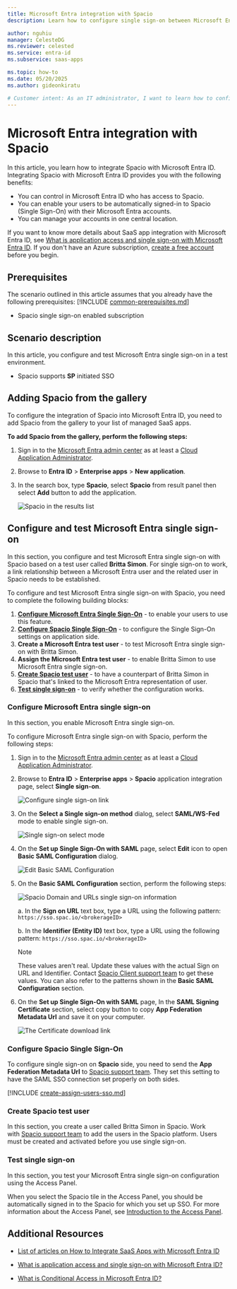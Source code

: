 ```yaml
---
title: Microsoft Entra integration with Spacio
description: Learn how to configure single sign-on between Microsoft Entra ID and Spacio.

author: nguhiu
manager: CelesteDG
ms.reviewer: celested
ms.service: entra-id
ms.subservice: saas-apps

ms.topic: how-to
ms.date: 05/20/2025
ms.author: gideonkiratu

# Customer intent: As an IT administrator, I want to learn how to configure single sign-on between Microsoft Entra ID and Spacio so that I can control who has access to Spacio, enable automatic sign-in with Microsoft Entra accounts, and manage my accounts in one central location.
---
```

# Microsoft Entra integration with Spacio

In this article,  you learn how to integrate Spacio with Microsoft Entra ID.
Integrating Spacio with Microsoft Entra ID provides you with the following benefits:

* You can control in Microsoft Entra ID who has access to Spacio.
* You can enable your users to be automatically signed-in to Spacio (Single Sign-On) with their Microsoft Entra accounts.
* You can manage your accounts in one central location.

If you want to know more details about SaaS app integration with Microsoft Entra ID, see [What is application access and single sign-on with Microsoft Entra ID](~/identity/enterprise-apps/what-is-single-sign-on.md).
If you don't have an Azure subscription, [create a free account](https://azure.microsoft.com/free/) before you begin.

## Prerequisites
The scenario outlined in this article assumes that you already have the following prerequisites:
[!INCLUDE [common-prerequisites.md](~/identity/saas-apps/includes/common-prerequisites.md)]
* Spacio single sign-on enabled subscription

## Scenario description

In this article,  you configure and test Microsoft Entra single sign-on in a test environment.

* Spacio supports **SP** initiated SSO

## Adding Spacio from the gallery

To configure the integration of Spacio into Microsoft Entra ID, you need to add Spacio from the gallery to your list of managed SaaS apps.

**To add Spacio from the gallery, perform the following steps:**

1. Sign in to the [Microsoft Entra admin center](https://entra.microsoft.com) as at least a [Cloud Application Administrator](~/identity/role-based-access-control/permissions-reference.md#cloud-application-administrator).
1. Browse to **Entra ID** > **Enterprise apps** > **New application**.
1. In the search box, type **Spacio**, select **Spacio** from result panel then select **Add** button to add the application.

	 ![Spacio in the results list](common/search-new-app.png)

<a name='configure-and-test-azure-ad-single-sign-on'></a>

## Configure and test Microsoft Entra single sign-on

In this section, you configure and test Microsoft Entra single sign-on with Spacio based on a test user called **Britta Simon**.
For single sign-on to work, a link relationship between a Microsoft Entra user and the related user in Spacio needs to be established.

To configure and test Microsoft Entra single sign-on with Spacio, you need to complete the following building blocks:

1. **[Configure Microsoft Entra Single Sign-On](#configure-azure-ad-single-sign-on)** - to enable your users to use this feature.
2. **[Configure Spacio Single Sign-On](#configure-spacio-single-sign-on)** - to configure the Single Sign-On settings on application side.
3. **Create a Microsoft Entra test user** - to test Microsoft Entra single sign-on with Britta Simon.
4. **Assign the Microsoft Entra test user** - to enable Britta Simon to use Microsoft Entra single sign-on.
5. **[Create Spacio test user](#create-spacio-test-user)** - to have a counterpart of Britta Simon in Spacio that's linked to the Microsoft Entra representation of user.
6. **[Test single sign-on](#test-single-sign-on)** - to verify whether the configuration works.

<a name='configure-azure-ad-single-sign-on'></a>

### Configure Microsoft Entra single sign-on

In this section, you enable Microsoft Entra single sign-on.

To configure Microsoft Entra single sign-on with Spacio, perform the following steps:

1. Sign in to the [Microsoft Entra admin center](https://entra.microsoft.com) as at least a [Cloud Application Administrator](~/identity/role-based-access-control/permissions-reference.md#cloud-application-administrator).
1. Browse to **Entra ID** > **Enterprise apps** > **Spacio** application integration page, select **Single sign-on**.

    ![Configure single sign-on link](common/select-sso.png)

1. On the **Select a Single sign-on method** dialog, select **SAML/WS-Fed** mode to enable single sign-on.

    ![Single sign-on select mode](common/select-saml-option.png)

1. On the **Set up Single Sign-On with SAML** page, select **Edit** icon to open **Basic SAML Configuration** dialog.

	![Edit Basic SAML Configuration](common/edit-urls.png)

1. On the **Basic SAML Configuration** section, perform the following steps:

    ![Spacio Domain and URLs single sign-on information](common/sp-identifier.png)

	a. In the **Sign on URL** text box, type a URL using the following pattern:
    `https://sso.spac.io/<brokerageID>`

    b. In the **Identifier (Entity ID)** text box, type a URL using the following pattern:
    `https://sso.spac.io/<brokerageID>`

	> [!NOTE]
	> These values aren't real. Update these values with the actual Sign on URL and Identifier. Contact [Spacio Client support team](mailto:support@spac.io) to get these values. You can also refer to the patterns shown in the **Basic SAML Configuration** section.

1. On the **Set up Single Sign-On with SAML** page, In the **SAML Signing Certificate** section, select copy button to copy **App Federation Metadata Url** and save it on your computer.

	![The Certificate download link](common/copy-metadataurl.png)

### Configure Spacio Single Sign-On

To configure single sign-on on **Spacio** side, you need to send the **App Federation Metadata Url** to [Spacio support team](mailto:support@spac.io). They set this setting to have the SAML SSO connection set properly on both sides.

<a name='create-an-azure-ad-test-user'></a>

[!INCLUDE [create-assign-users-sso.md](~/identity/saas-apps/includes/create-assign-users-sso.md)]

### Create Spacio test user

In this section, you create a user called Britta Simon in Spacio. Work with [Spacio support team](mailto:support@spac.io) to add the users in the Spacio platform. Users must be created and activated before you use single sign-on.

### Test single sign-on 

In this section, you test your Microsoft Entra single sign-on configuration using the Access Panel.

When you select the Spacio tile in the Access Panel, you should be automatically signed in to the Spacio for which you set up SSO. For more information about the Access Panel, see [Introduction to the Access Panel](https://support.microsoft.com/account-billing/sign-in-and-start-apps-from-the-my-apps-portal-2f3b1bae-0e5a-4a86-a33e-876fbd2a4510).

## Additional Resources

- [List of articles on How to Integrate SaaS Apps with Microsoft Entra ID](./tutorial-list.md)

- [What is application access and single sign-on with Microsoft Entra ID?](~/identity/enterprise-apps/what-is-single-sign-on.md)

- [What is Conditional Access in Microsoft Entra ID?](~/identity/conditional-access/overview.md)
